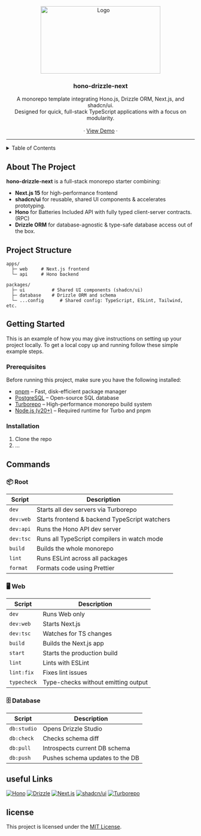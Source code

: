 <!-- PROJECT LOGO -->
<div align="center">
      <a href="https://github.com/Montreal-Dev/hono-drizzle-next">
         <img src="https://i.postimg.cc/YqJQLbk2/screencapture-localhost-3000-en-2023-12-21-01-10-11.png" alt="Logo" width="320" height="180">
      </a> 
  <h3 align="center">hono-drizzle-next</h3>

  <p align="center">
   A monorepo template integrating Hono.js, Drizzle ORM, Next.js, and shadcn/ui.
   <br/>
   Designed for quick, full-stack TypeScript applications with a focus on modularity.
    <br />
    <br />
   &middot;
      <a href="/">View Demo</a>
   &middot;
  </p>
</div>

---

<!-- TABLE OF CONTENTS -->
<details>
  <summary>Table of Contents</summary>
  <ol>
    <li>
      <a href="#about-the-project">About The Project</a>
    </li>
    <li><a href="#project-structure">Project Structure</a></li>
    <li>
      <a href="#getting-started">Getting Started</a>
      <ul>
        <li><a href="#prerequisites">Prerequisites</a></li>
        <li><a href="#installation">Installation</a></li>
      </ul>
    </li>
    <li><a href="#commands">Commands</a></li>
    <li><a href="#license">License</a></li>
  </ol>
</details>

<!-- ABOUT THE PROJECT -->

## About The Project

**hono-drizzle-next** is a full-stack monorepo starter combining:

- **Next.js 15** for high-performance frontend
- **shadcn/ui** for reusable, shared UI components & accelerates prototyping.
- **Hono** for Batteries Included API with fully typed client-server contracts. (RPC)
- **Drizzle ORM** for database-agnostic & type-safe database access out of the box.

<!-- PROJECT STRUCTURE -->

## Project Structure

```tree
apps/
  ├─ web     # Next.js frontend
  └─ api     # Hono backend

packages/
  ├─ ui          # Shared UI components (shadcn/ui)
  ├─ database    # Drizzle ORM and schema
  └─ ...config      # Shared config: TypeScript, ESLint, Tailwind, etc.
```

<!-- GETTING STARTED -->

## Getting Started

This is an example of how you may give instructions on setting up your project locally.
To get a local copy up and running follow these simple example steps.

### Prerequisites

Before running this project, make sure you have the following installed:

- [pnpm](https://pnpm.io/installation) – Fast, disk-efficient package manager
- [PostgreSQL](https://www.postgresql.org/download/) – Open-source SQL database
- [Turborepo](https://turbo.build/repo/docs/install) – High-performance monorepo build system
- [Node.js (v20+)](https://nodejs.org/en/download/) – Required runtime for Turbo and pnpm

### Installation

1. Clone the repo
2. ...

<!-- USAGE EXAMPLES -->

## Commands

### 📦 Root

| Script    | Description                                   |
| --------- | --------------------------------------------- |
| `dev`     | Starts all dev servers via Turborepo          |
| `dev:web` | Starts frontend & backend TypeScript watchers |
| `dev:api` | Runs the Hono API dev server                  |
| `dev:tsc` | Runs all TypeScript compilers in watch mode   |
| `build`   | Builds the whole monorepo                     |
| `lint`    | Runs ESLint across all packages               |
| `format`  | Formats code using Prettier                   |

### 🖥 Web

| Script      | Description                         |
| ----------- | ----------------------------------- |
| `dev`       | Runs Web only                       |
| `dev:web`   | Starts Next.js                      |
| `dev:tsc`   | Watches for TS changes              |
| `build`     | Builds the Next.js app              |
| `start`     | Starts the production build         |
| `lint`      | Lints with ESLint                   |
| `lint:fix`  | Fixes lint issues                   |
| `typecheck` | Type-checks without emitting output |

### 🗄 Database

| Script      | Description                     |
| ----------- | ------------------------------- |
| `db:studio` | Opens Drizzle Studio            |
| `db:check`  | Checks schema diff              |
| `db:pull`   | Introspects current DB schema   |
| `db:push`   | Pushes schema updates to the DB |

<!-- USEFUL LINKS -->

## useful Links

[![Hono][hono-shield]][hono-url]
[![Drizzle][drizzle-shield]][drizzle-url]
[![Next.js][next-shield]][next-url]
[![shadcn/ui][shad-shield]][shad-url]
[![Turborepo][turborepo-shield]][turborepo-url]

## license

This project is licensed under the [MIT License](LICENSE).

<!-- MARKDOWN LINKS & IMAGES -->
<!-- __shields -->

[hono-shield]: https://img.shields.io/badge/Hono-E36002?logo=hono&logoColor=fff
[drizzle-shield]: https://img.shields.io/badge/Drizzle-C5F74F?logo=drizzle&logoColor=000
[next-shield]: https://img.shields.io/badge/Next.js-black?logo=next.js&logoColor=white
[next-url]: https://img.shields.io/badge/Next.js-black?logo=next.js&logoColor=white
[shad-shield]: https://img.shields.io/badge/shadcn%2Fui-000?logo=shadcnui&logoColor=fff
[turborepo-shield]: https://img.shields.io/badge/Hono-E36002?logo=hono&logoColor=fff

<!-- __urls -->

[hono-url]: https://hono.dev
[drizzle-url]: https://orm.drizzle.team
[next-url]: https://nextjs.org
[shad-url]: https://ui.shadcn.dev
[turborepo-url]: https://turbo.build/repo
